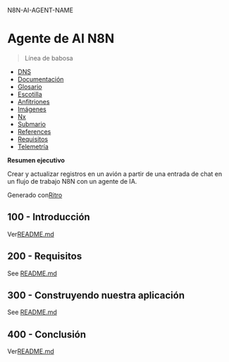 N8N-AI-AGENT-NAME

# Agente de AI N8N

> Línea de babosa

-   [DNS](./DNS.md)
-   [Documentación](./DOCUMENTATION.md)
-   [Glosario](./GLOSSARY.md)
-   [Escotilla](./HATCH.md)
-   [Anfitriones](./HOSTS.md)
-   [Imágenes](./IMAGES.md)
-   [Nx](./NX.md)
-   [Submario](./PODMAN.md)
-   [References](./REFERENCES.md)
-   [Requisitos](./REQUIREMENTS.md)
-   [Telemetría](./TELEMETRY.md)

**Resumen ejecutivo**

Crear y actualizar registros en un avión a partir de una entrada de chat en un flujo de trabajo N8N con un agente de IA.

Generado con[Ritro](https://app.rytr.me)

## 100 - Introducción

Ver[README.md](./100/README.md)

## 200 - Requisitos

See [README.md](./200/README.md)

## 300 - Construyendo nuestra aplicación

See [README.md](./300/README.md)

## 400 - Conclusión

Ver[README.md](./400/README.md)
